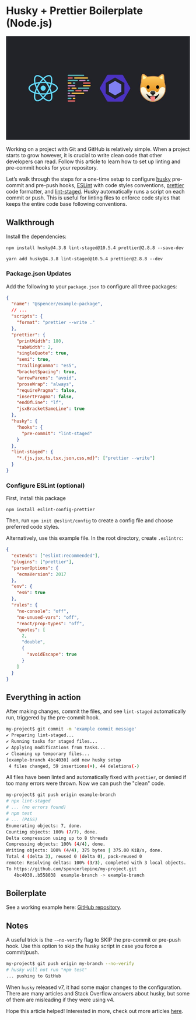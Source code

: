 # Husky + Prettier Boilerplate (Node.js)

![Blog Post Thumbnail](./thumbnail.jpg)

Working on a project with Git and GitHub is relatively simple. When a project starts to grow however, it is crucial to write clean code that other developers can read. Follow this
article to learn how to set up linting and pre-commit hooks for your repository.

Let’s walk through the steps for a one-time setup to configure [husky](https://github.com/typicode/husky) pre-commit and pre-push hooks, [ESLint](https://eslint.org/) with code
styles conventions, [prettier](https://prettier.io/) code formatter, and [lint-staged](https://github.com/okonet/lint-staged). Husky automatically runs a script on each commit or
push. This is useful for linting files to enforce code styles that keeps the entire code base following conventions.

## Walkthrough

Install the dependencies:

```
npm install husky@4.3.8 lint-staged@10.5.4 prettier@2.8.8 --save-dev
```

```
yarn add husky@4.3.8 lint-staged@10.5.4 prettier@2.8.8 --dev
```

### Package.json Updates

Add the following to your `package.json` to configure all three packages:

```json
{
  "name": "@spencer/example-package",
  // ...
  "scripts": {
    "format": "prettier --write ."
  },
  "prettier": {
    "printWidth": 180,
    "tabWidth": 2,
    "singleQuote": true,
    "semi": true,
    "trailingComma": "es5",
    "bracketSpacing": true,
    "arrowParens": "avoid",
    "proseWrap": "always",
    "requirePragma": false,
    "insertPragma": false,
    "endOfLine": "lf",
    "jsxBracketSameLine": true
  },
  "husky": {
    "hooks": {
      "pre-commit": "lint-staged"
    }
  },
  "lint-staged": {
    "*.{js,jsx,ts,tsx,json,css,md}": ["prettier --write"]
  }
}
```

### Configure ESLint (optional)

First, install this package

```
npm install eslint-config-prettier
```

Then, run `npm init @eslint/config` to create a config file and choose preferred code styles.

Alternatively, use this example file. In the root directory, create `.eslintrc`:

```json
{
  "extends": ["eslint:recommended"],
  "plugins": ["prettier"],
  "parserOptions": {
    "ecmaVersion": 2017
  },
  "env": {
    "es6": true
  },
  "rules": {
    "no-console": "off",
    "no-unused-vars": "off",
    "react/prop-types": "off",
    "quotes": [
      2,
      "double",
      {
        "avoidEscape": true
      }
    ]
  }
}
```

## Everything in action

After making changes, commit the files, and see `lint-staged` automatically run, triggered by the pre-commit hook.

```sh
my-project$ git commit -m 'example commit message'
✔ Preparing lint-staged...
✔ Running tasks for staged files...
✔ Applying modifications from tasks...
✔ Cleaning up temporary files...
[example-branch 4bc4030] add new husky setup
 4 files changed, 59 insertions(+), 44 deletions(-)
```

All files have been linted and automatically fixed with `prettier`, or denied if too many errors were thrown. Now we can push the "clean" code.

```sh
my-project$ git push origin example-branch
# npx lint-staged
# ... (no errors found)
# npm test
# ... (PASS)
Enumerating objects: 7, done.
Counting objects: 100% (7/7), done.
Delta compression using up to 8 threads
Compressing objects: 100% (4/4), done.
Writing objects: 100% (4/4), 375 bytes | 375.00 KiB/s, done.
Total 4 (delta 3), reused 0 (delta 0), pack-reused 0
remote: Resolving deltas: 100% (3/3), completed with 3 local objects.
To https://github.com/spencerlepine/my-project.git
   4bc4030..b558038  example-branch -> example-branch
```

## Boilerplate

See a working example here: [GitHub repository](https://github.com/spencerlepine/husky-boilerplate).

## Notes

A useful trick is the `-–no-verify` flag to SKIP the pre-commit or pre-push hook. Use this option to skip the husky script in case you force a commit/push.

```sh
my-project$ git push origin my-branch --no-verify
# husky will not run "npm test"
... pushing to GitHub
```

When `husky` released v7, it had some major changes to the configuration. There are many articles and Stack Overflow answers about husky, but some of them are misleading if they
were using v4.

Hope this article helped! Interested in more, check out more articles [here](https://spencerlepine.github.io/blog).
